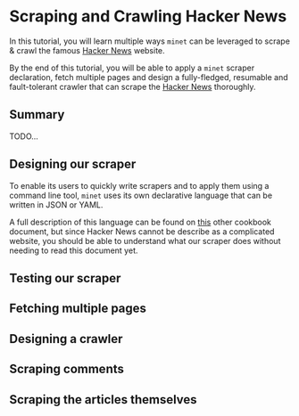 # Scraping and Crawling Hacker News

In this tutorial, you will learn multiple ways `minet` can be leveraged to scrape & crawl the famous [Hacker News](https://news.ycombinator.com/) website.

By the end of this tutorial, you will be able to apply a `minet` scraper declaration, fetch multiple pages and design a fully-fledged, resumable and fault-tolerant crawler that can scrape the [Hacker News](https://news.ycombinator.com/) thoroughly.

## Summary

TODO...

## Designing our scraper

To enable its users to quickly write scrapers and to apply them using a command line tool, `minet` uses its own declarative language that can be written in JSON or YAML.

A full description of this language can be found on [this](./scraping_dsl.md) other cookbook document, but since Hacker News cannot be describe as a complicated website, you should be able to understand what our scraper does without needing to read this document yet.

## Testing our scraper

## Fetching multiple pages

## Designing a crawler

## Scraping comments

## Scraping the articles themselves

